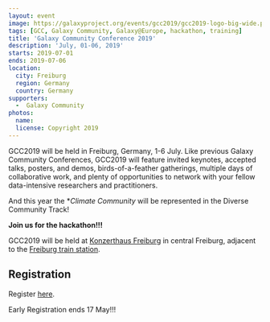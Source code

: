 ```yaml
---
layout: event
image: https://galaxyproject.org/events/gcc2019/gcc2019-logo-big-wide.png
tags: [GCC, Galaxy Community, Galaxy@Europe, hackathon, training]
title: 'Galaxy Community Conference 2019'
description: 'July, 01-06, 2019'
starts: 2019-07-01
ends: 2019-07-06
location:
  city: Freiburg
  region: Germany
  country: Germany
supporters:
  -  Galaxy Community
photos:
  name: 
  license: Copyright 2019
---
```


GCC2019 will be held in Freiburg, Germany, 1-6 July. Like previous Galaxy Community Conferences, GCC2019 will feature invited keynotes, accepted talks, posters, and demos, birds-of-a-feather gatherings, multiple days of collaborative work, and plenty of opportunities to network with your fellow data-intensive researchers and practitioners. 

And this year the **Climate Community* will be represented in the Diverse Community Track!


**Join us for the hackathon!!!**

GCC2019 will be held at [Konzerthaus Freiburg](http://www.konzerthaus.freiburg.de/) in central Freiburg, adjacent to the [Freiburg train station](https://www.bahnhof.de/bahnhof-de/Freiburg__Breisgau__Hbf-1039062).

## Registration

Register [here](https://galaxyproject.org/events/gcc2019/registration/). 

Early Registration ends 17 May!!!


